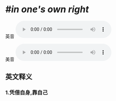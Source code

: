 # ***\#in one's own right*** 
英音
<audio src="./media/in one's own right1_AAC.aac" controls="controls"></audio>

美音
<audio src="./media/in one's own right2_AAC.aac" controls="controls"></audio>



  

英文释义
---
### 1.**凭借自身,靠自己**  


